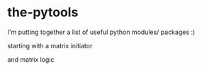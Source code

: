 # the-pytools
I'm putting together a list of useful python modules/ packages :)

starting with a matrix initiator

and matrix logic